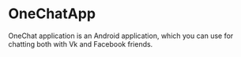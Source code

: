 # OneChatApp

OneChat application is an Android application, which you can use for chatting both with Vk and Facebook friends.
